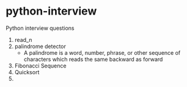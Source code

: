 # python-interview
Python interview questions 

1. read_n
2. palindrome detector
    * A palindrome is a word, number, phrase, or other sequence of characters which reads the same backward as forward
3. Fibonacci Sequence
4. Quicksort
5. 

